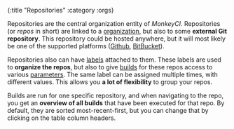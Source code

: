 {:title "Repositories"
 :category :orgs}

Repositories are the central organization entity of *MonkeyCI*.  Repositories
(or *repos* in short) are linked to a [organization](orgs), but also to
some **external Git repository**.  This repository could be hosted anywhere, but
it will most likely be one of the supported platforms ([Github](https://github.com),
[BitBucket](https://bitbucket.org)).

Repositories also can have [labels](labels) attached to them.  These
labels are used to **organize the repos**, but also to give [builds](builds)
for these repos access to various [parameters](params).  The same label
can be assigned multiple times, with different values.  This allows you **a lot of
flexibility** to group your repos.

Builds are run for one specific repository, and when navigating to the repo, you
get an **overview of all builds** that have been executed for that repo.  By default,
they are sorted most-recent-first, but you can change that by clicking on the table
column headers.